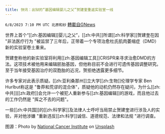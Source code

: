 ```yaml
---
title: 快讯：出狱的“基因编辑婴儿之父”贺建奎重返实验室一线
---
```

`6/8/2023 7:10 PM UTC 北原和紗` [轉載自GNews](https://gnews.org/articles/1369380)

世界上首个“[[zh:基因编辑]]婴儿之父”，[[zh:中共]]所谓[[zh:科学家]]贺建奎在因 "非法医疗行为 "被监禁了三年后，正带着一个专项治愈杜氏肌肉萎缩症（DMD）新的实验室卷土重来。

贺建奎称他的新实验室将利用[[zh:基因编辑工具]]CRISPR来寻求治愈DMD的方法。这项技术被他用来编辑胚胎基因，但他称目前不会进行可遗传基因调整研究。至于当年接受基因治疗的双胞胎的近况，贺拒绝透露更多细节。

许多专家对此表示质疑。[[zh:亚利桑那州]]立大学[[zh:生物]]伦理学专家 Ben Hurlbut称这是 "鲁莽和荒谬的混合体"，质疑他的动机仍然存在疑问，为什么[[zh:中共]][[zh:政府]]会允许一个被犯人重新参与[[zh:基因编辑]]的游戏，而且他过去的工作仍然是 "挥之不去的问题"。

一些[[zh:中共国]]的[[zh:科学家]]及法律人士呼吁当局禁止贺建奎进行涉及人的实验，并对他涉嫌 "重新违反[[zh:科学]]诚信、道德规范、法律和法规 "进行调查。

图源：Photo by [National Cancer Institute](https://unsplash.com/es/@nci?utm_source=unsplash&utm_medium=referral&utm_content=creditCopyText) on [Unsplash](https://unsplash.com/photos/tV-RX0beDp8?utm_source=unsplash&utm_medium=referral&utm_content=creditCopyText)
